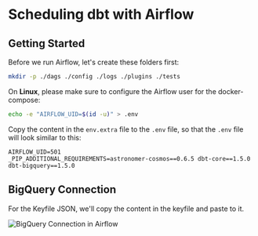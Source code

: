 # Scheduling dbt with Airflow

## Getting Started

Before we run Airflow, let's create these folders first:

```sh
mkdir -p ./dags ./config ./logs ./plugins ./tests
```

On **Linux**, please make sure to configure the Airflow user for the docker-compose:

```sh
echo -e "AIRFLOW_UID=$(id -u)" > .env
```

Copy the content in the `env.extra` file to the `.env` file, so that the `.env` file will look similar to this:

```
AIRFLOW_UID=501
_PIP_ADDITIONAL_REQUIREMENTS=astronomer-cosmos==0.6.5 dbt-core==1.5.0 dbt-bigquery==1.5.0
```

## BigQuery Connection

For the Keyfile JSON, we'll copy the content in the keyfile and paste to it.

![BigQuery Connection in Airflow](./assets/bigquery-connection-in-airflow.png)
